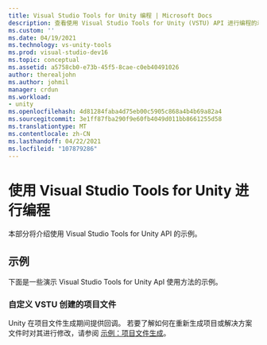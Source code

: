 ```yaml
---
title: Visual Studio Tools for Unity 编程 | Microsoft Docs
description: 查看使用 Visual Studio Tools for Unity (VSTU) API 进行编程的示例。 自定义 VSTU 创建的项目文件。
ms.custom: ''
ms.date: 04/19/2021
ms.technology: vs-unity-tools
ms.prod: visual-studio-dev16
ms.topic: conceptual
ms.assetid: a5758cb0-e73b-45f5-8cae-c0eb40491026
author: therealjohn
ms.author: johmil
manager: crdun
ms.workload:
- unity
ms.openlocfilehash: 4d81284faba4d75eb00c5905c868a4b4b69a82a4
ms.sourcegitcommit: 3e1ff87fba290f9e60fb4049d011bb8661255d58
ms.translationtype: MT
ms.contentlocale: zh-CN
ms.lasthandoff: 04/22/2021
ms.locfileid: "107879286"
---
```

# <a name="program-visual-studio-tools-for-unity"></a>使用 Visual Studio Tools for Unity 进行编程
本部分将介绍使用 Visual Studio Tools for Unity API 的示例。

## <a name="examples"></a>示例
 下面是一些演示 Visual Studio Tools for Unity ApI 使用方法的示例。

### <a name="customize-project-files-created-by-vstu"></a>自定义 VSTU 创建的项目文件
 Unity 在项目文件生成期间提供回调。 若要了解如何在重新生成项目或解决方案文件时对其进行修改，请参阅 [示例：项目文件生成](./customize-project-files-created-by-vstu.md)。
